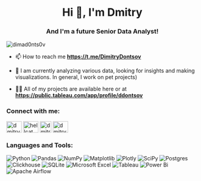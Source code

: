 <h1 align="center">Hi 👋, I'm Dmitry</h1>
<h3 align="center">And I'm a future Senior Data Analyst!</h3>

<p align="left"> <img src="https://komarev.com/ghpvc/?username=dimad0nts0v&label=Profile%20views&color=0e75b6&style=flat" alt="dimad0nts0v" /> </p>

- 📫 How to reach me **https://t.me/DimitryDontsov**

- 🌱 I am currently analyzing various data, looking for insights and making visualizations. In general, I work on pet projects)

- 👨‍💻 All of my projects are available here or at **https://public.tableau.com/app/profile/ddontsov**


<h3 align="left">Connect with me:</h3>
<p align="left">
<a href="https://linkedin.com/in/dmitry-dontsov" target="blank"><img align="center" src="https://raw.githubusercontent.com/rahuldkjain/github-profile-readme-generator/master/src/images/icons/Social/linked-in-alt.svg" alt="dmitry-dontsov" height="30" width="40" /></a>
<a href="https://www.hackerrank.com/hellcat_404" target="blank"><img align="center" src="https://raw.githubusercontent.com/rahuldkjain/github-profile-readme-generator/master/src/images/icons/Social/hackerrank.svg" alt="hellcat_404" height="30" width="40" /></a>
<a href="https://www.codewars.com/users/hellcat_404" target="blank"><img align="center" src="https://docs.codewars.com/logo.svg" alt="dmitry-dontsov" height="30" width="30" /></a>
<a href="https://platform.stratascratch.com/user/hellcat_404" target="blank"><img align="center" src="https://styles.redditmedia.com/t5_n4wzu/styles/profileIcon_sy3y4ieugcl11.png?width=256&height=256&frame=1&auto=webp&crop=256:256,smart&s=acc6216e95fafbec7fd4d44141125c667832f3aa" alt="dmitry-dontsov" height="30" width="40" /></a>
</p>

<h3 align="left">Languages and Tools:</h3>

![Python](https://img.shields.io/badge/python-3670A0?style=for-the-badge&logo=python&logoColor=ffdd54)
![Pandas](https://img.shields.io/badge/pandas-%23150458.svg?style=for-the-badge&logo=pandas&logoColor=white)
![NumPy](https://img.shields.io/badge/numpy-%23013243.svg?style=for-the-badge&logo=numpy&logoColor=white)
![Matplotlib](https://img.shields.io/badge/Matplotlib-%23ffffff.svg?style=for-the-badge&logo=Matplotlib&logoColor=black)
![Plotly](https://img.shields.io/badge/Plotly-%233F4F75.svg?style=for-the-badge&logo=plotly&logoColor=white)
![SciPy](https://img.shields.io/badge/SciPy-%230C55A5.svg?style=for-the-badge&logo=scipy&logoColor=%white)
![Postgres](https://img.shields.io/badge/postgres-%23316192.svg?style=for-the-badge&logo=postgresql&logoColor=white)
![Clickhouse](https://camo.githubusercontent.com/1dc2823bd2461b1f2afa6f753e3309e0ee203053f14690766f8de1b9099430b2/68747470733a2f2f696d672e736869656c64732e696f2f62616467652f2d436c69636b686f7573652d4646463f7374796c653d666f722d7468652d6261646765266c6f676f3d436c69636b686f757365)
![SQLite](https://img.shields.io/badge/sqlite-%2307405e.svg?style=for-the-badge&logo=sqlite&logoColor=white)
![Microsoft Excel](https://img.shields.io/badge/Microsoft_Excel-217346?style=for-the-badge&logo=microsoft-excel&logoColor=white)
![Tableau](https://camo.githubusercontent.com/adde367398c4a26acb7b27de95203f445c782fc0c946873fffb1b04a8d4a8e7c/68747470733a2f2f696d672e736869656c64732e696f2f62616467652f2d5461626c6561752d4646463f7374796c653d666f722d7468652d6261646765266c6f676f3d7461626c656175)
![Power Bi](https://img.shields.io/badge/power_bi-F2C811?style=for-the-badge&logo=powerbi&logoColor=black)
![Apache Airflow](https://img.shields.io/badge/Apache%20Airflow-017CEE?style=for-the-badge&logo=Apache%20Airflow&logoColor=white)

